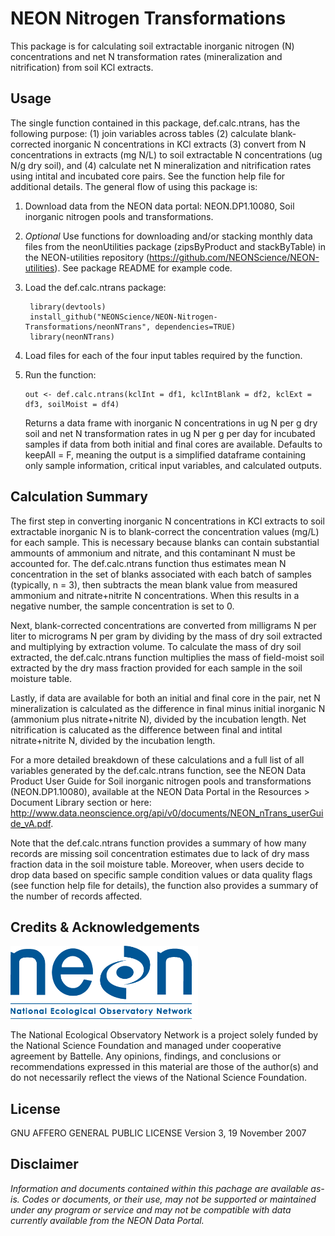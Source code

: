 NEON Nitrogen Transformations
================

<!-- README.md is generated from README.Rmd. Please edit that file -->
<!-- ****** Description ****** -->
This package is for calculating soil extractable inorganic nitrogen (N) concentrations and net N transformation rates (mineralization and nitrification) from soil KCl extracts.

<!-- ****** Usage ****** -->
Usage
-----

The single function contained in this package, def.calc.ntrans, has the following purpose: (1) join variables across tables (2) calculate blank-corrected inorganic N concentrations in KCl extracts (3) convert from N concentrations in extracts (mg N/L) to soil extractable N concentrations (ug N/g dry soil), and (4) calculate net N mineralization and nitrification rates using intital and incubated core pairs. See the function help file for additional details. The general flow of using this package is:

1.  Download data from the NEON data portal: NEON.DP1.10080, Soil inorganic nitrogen pools and transformations.
2.  *Optional* Use functions for downloading and/or stacking monthly data files from the neonUtilities package (zipsByProduct and stackByTable) in the NEON-utilities repository (<https://github.com/NEONScience/NEON-utilities>). See package README for example code.
3.  Load the def.calc.ntrans package:

         library(devtools)  
         install_github("NEONScience/NEON-Nitrogen-Transformations/neonNTrans", dependencies=TRUE)  
         library(neonNTrans)  

4.  Load files for each of the four input tables required by the function.
5.  Run the function:

        out <- def.calc.ntrans(kclInt = df1, kclIntBlank = df2, kclExt = df3, soilMoist = df4) 

    Returns a data frame with inorganic N concentrations in ug N per g dry soil and net N transformation rates in ug N per g per day for incubated samples if data from both initial and final cores are available. Defaults to keepAll = F, meaning the output is a simplified dataframe containing only sample information, critical input variables, and calculated outputs.

<!-- ****** Calculation Summary ****** -->
Calculation Summary
-------------------

The first step in converting inorganic N concentrations in KCl extracts to soil extractable inorganic N is to blank-correct the concentration values (mg/L) for each sample. This is necessary because blanks can contain substantial ammounts of ammonium and nitrate, and this contaminant N must be accounted for. The def.calc.ntrans function thus estimates mean N concentration in the set of blanks associated with each batch of samples (typically, n = 3), then subtracts the mean blank value from measured ammonium and nitrate+nitrite N concentrations. When this results in a negative number, the sample concentration is set to 0.

Next, blank-corrected concentrations are converted from milligrams N per liter to micrograms N per gram by dividing by the mass of dry soil extracted and multiplying by extraction volume. To calculate the mass of dry soil extracted, the def.calc.ntrans function multiplies the mass of field-moist soil extracted by the dry mass fraction provided for each sample in the soil moisture table.

Lastly, if data are available for both an initial and final core in the pair, net N mineralization is calculated as the difference in final minus initial inorganic N (ammonium plus nitrate+nitrite N), divided by the incubation length. Net nitrification is calucated as the difference between final and intital nitrate+nitrite N, divided by the incubation length.

For a more detailed breakdown of these calculations and a full list of all variables generated by the def.calc.ntrans function, see the NEON Data Product User Guide for Soil inorganic nitrogen pools and transformations (NEON.DP1.10080), available at the NEON Data Portal in the Resources &gt; Document Library section or here: <http://www.data.neonscience.org/api/v0/documents/NEON_nTrans_userGuide_vA.pdf>.

Note that the def.calc.ntrans function provides a summary of how many records are missing soil concentration estimates due to lack of dry mass fraction data in the soil moisture table. Moreover, when users decide to drop data based on specific sample condition values or data quality flags (see function help file for details), the function also provides a summary of the number of records affected.

<!-- ****** Acknowledgements ****** -->
Credits & Acknowledgements
--------------------------

<!-- HTML tags to produce image, resize, add hyperlink. -->
<!-- ONLY WORKS WITH HTML or GITHUB documents -->
<a href="http://www.neonscience.org/"> <img src="logo.png" width="300px" /> </a>

<!-- Acknowledgements text -->
The National Ecological Observatory Network is a project solely funded by the National Science Foundation and managed under cooperative agreement by Battelle. Any opinions, findings, and conclusions or recommendations expressed in this material are those of the author(s) and do not necessarily reflect the views of the National Science Foundation.

<!-- ****** License ****** -->
License
-------

GNU AFFERO GENERAL PUBLIC LICENSE Version 3, 19 November 2007

<!-- ****** Disclaimer ****** -->
Disclaimer
----------

*Information and documents contained within this pachage are available as-is. Codes or documents, or their use, may not be supported or maintained under any program or service and may not be compatible with data currently available from the NEON Data Portal.*
